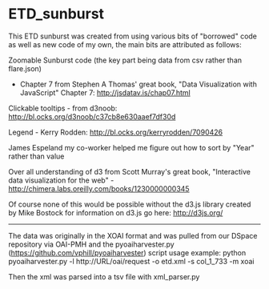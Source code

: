 # ETD_sunburst
This ETD sunburst was created from using various bits of "borrowed" code as well
as new code of my own, the main bits are attributed as follows:

Zoomable Sunburst code (the key part being data from csv rather than flare.json)
- Chapter 7 from Stephen A Thomas' great book,
"Data Visualization with JavaScript"
Chapter 7: http://jsdatav.is/chap07.html

Clickable tooltips - from d3noob: http://bl.ocks.org/d3noob/c37cb8e630aaef7df30d

Legend - Kerry Rodden: http://bl.ocks.org/kerryrodden/7090426

James Espeland my co-worker helped me figure out how to sort by "Year"
rather than value

Over all understanding of d3 from Scott Murray's great book, "Interactive data
visualization for the web" - http://chimera.labs.oreilly.com/books/1230000000345

Of course none of this would be possible without the d3.js library created by
Mike Bostock for information on d3.js go here: http://d3js.org/

---------------
The data was originally in the XOAI format and was pulled from our DSpace repository 
via OAI-PMH and the pyoaiharvester.py (https://github.com/vphill/pyoaiharvester) script usage example:
python pyoaiharvester.py -l http://URL/oai/request -o etd.xml -s col_1_733 -m xoai

Then the xml was parsed into a tsv file with xml_parser.py
